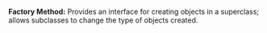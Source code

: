 **Factory Method:** Provides an interface for creating objects in a superclass; allows subclasses to change the type of objects created.